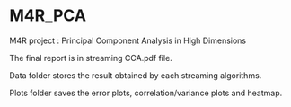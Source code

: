 # M4R_PCA
M4R project : Principal Component Analysis in High Dimensions

The final report is in streaming CCA.pdf file.

Data folder stores the result obtained by each streaming algorithms.

Plots folder saves the error plots, correlation/variance plots and heatmap.
